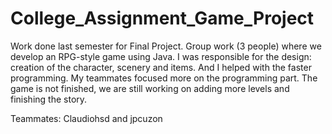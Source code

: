 # College_Assignment_Game_Project
Work done last semester for Final Project.
Group work (3 people) where we develop an RPG-style game using Java.
I was responsible for the design: creation of the character, scenery and items. And I helped with the faster programming.
My teammates focused more on the programming part.
The game is not finished, we are still working on adding more levels and finishing the story.

Teammates: Claudiohsd and jpcuzon
